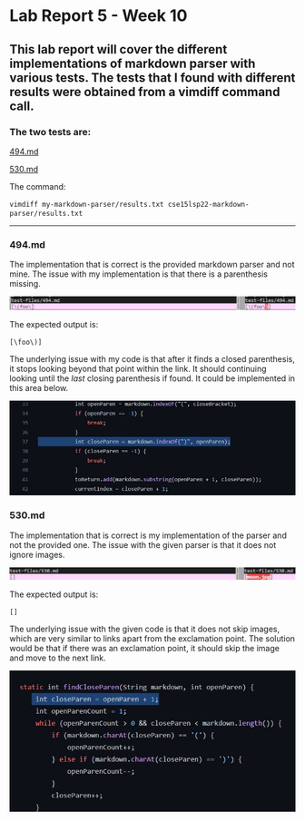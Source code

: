 # **Lab Report 5 - Week 10**
## This lab report will cover the different implementations of markdown parser with various tests. The tests that I found with different results were obtained from a vimdiff command call.

### **The two tests are:**

[494.md](https://github.com/nidhidhamnani/markdown-parser/blob/main/test-files/494.md)

[530.md](https://github.com/nidhidhamnani/markdown-parser/blob/main/test-files/530.md)

The command:
```
vimdiff my-markdown-parser/results.txt cse15lsp22-markdown-parser/results.txt
```
---

### **494.md**
The implementation that is correct is the provided markdown parser and not mine. The issue with my implementation is that there is a parenthesis missing.

![Image](https://github.com/vishaal-gaddipati/cse15l-lab-reports/blob/main/Screenshots/Lab%205/494.jpg?raw=true)

The expected output is:
```
[\foo\)]
```
The underlying issue with my code is that after it finds a closed parenthesis, it stops looking beyond that point within the link. It should continuing looking until the *last* closing parenthesis if found. It could be implemented in this area below.

![Image](https://github.com/vishaal-gaddipati/cse15l-lab-reports/blob/main/Screenshots/Lab%205/myError.jpg?raw=true)

### **530.md**
The implementation that is correct is my implementation of the parser and not the provided one. The issue with the given parser is that it does not ignore images.

![Image](https://github.com/vishaal-gaddipati/cse15l-lab-reports/blob/main/Screenshots/Lab%205/530.jpg?raw=true)

The expected output is:
```
[]
```
The underlying issue with the given code is that it does not skip images, which are very similar to links apart from the exclamation point. The solution would be that if there was an exclamation point, it should skip the image and move to the next link.

![Image](https://github.com/vishaal-gaddipati/cse15l-lab-reports/blob/main/Screenshots/Lab%205/excPointCheck.jpg?raw=true)